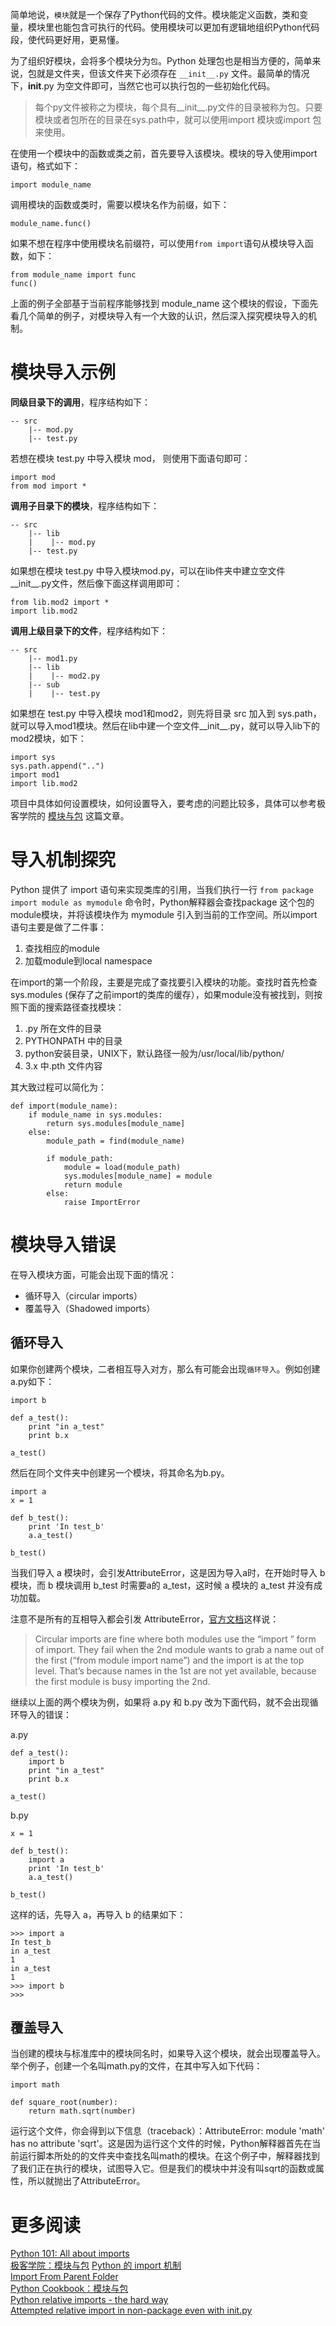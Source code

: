 简单地说，`模块`就是一个保存了Python代码的文件。模块能定义函数，类和变量，模块里也能包含可执行的代码。使用模块可以更加有逻辑地组织Python代码段，使代码更好用，更易懂。

为了组织好模块，会将多个模块分为`包`。Python 处理包也是相当方便的，简单来说，包就是文件夹，但该文件夹下必须存在 `__init__.py` 文件。最简单的情况下，__init__.py 为空文件即可，当然它也可以执行包的一些初始化代码。

> 每个py文件被称之为模块，每个具有__init__.py文件的目录被称为包。只要模块或者包所在的目录在sys.path中，就可以使用import 模块或import 包来使用。

在使用一个模块中的函数或类之前，首先要导入该模块。模块的导入使用import语句，格式如下：

    import module_name

调用模块的函数或类时，需要以模块名作为前缀，如下：

    module_name.func()

如果不想在程序中使用模块名前缀符，可以使用`from import`语句从模块导入函数，如下：

    from module_name import func
    func()

上面的例子全部基于当前程序能够找到 module_name 这个模块的假设，下面先看几个简单的例子，对模块导入有一个大致的认识，然后深入探究模块导入的机制。

# 模块导入示例

**同级目录下的调用**，程序结构如下：

    -- src
        |-- mod.py
        |-- test.py

若想在模块 test.py 中导入模块 mod， 则使用下面语句即可：

    import mod
    from mod import *

**调用子目录下的模块**，程序结构如下：

    -- src
        |-- lib
        |    |-- mod.py
        |-- test.py

如果想在模块 test.py 中导入模块mod.py，可以在lib件夹中建立空文件__init__.py文件，然后像下面这样调用即可：

    from lib.mod2 import *
    import lib.mod2

**调用上级目录下的文件**，程序结构如下：

    -- src
        |-- mod1.py
        |-- lib
        |    |-- mod2.py
        |-- sub
        |    |-- test.py

如果想在 test.py 中导入模块 mod1和mod2，则先将目录 src 加入到 sys.path，就可以导入mod1模块。然后在lib中建一个空文件__init__.py，就可以导入lib下的mod2模块，如下：

    import sys
    sys.path.append("..")
    import mod1
    import lib.mod2

项目中具体如何设置模块，如何设置导入，要考虑的问题比较多，具体可以参考极客学院的 [模块与包](http://wiki.jikexueyuan.com/project/python3-cookbook/module-and-pack.html) 这篇文章。

# 导入机制探究

Python 提供了 import 语句来实现类库的引用，当我们执行一行 `from package import module as mymodule` 命令时，Python解释器会查找package 这个包的module模块，并将该模块作为 mymodule 引入到当前的工作空间。所以import语句主要是做了二件事：

1. 查找相应的module
2. 加载module到local namespace

在import的第一个阶段，主要是完成了查找要引入模块的功能。查找时首先检查 sys.modules (保存了之前import的类库的缓存），如果module没有被找到，则按照下面的搜索路径查找模块：

1. .py 所在文件的目录
2. PYTHONPATH 中的目录
3. python安装目录，UNIX下，默认路径一般为/usr/local/lib/python/
4. 3.x 中.pth 文件内容

其大致过程可以简化为：

    def import(module_name):
        if module_name in sys.modules:
            return sys.modules[module_name]
        else:
            module_path = find(module_name)

            if module_path:
                module = load(module_path)
                sys.modules[module_name] = module
                return module
            else:
                raise ImportError

# 模块导入错误

在导入模块方面，可能会出现下面的情况：

* 循环导入（circular imports）
* 覆盖导入（Shadowed imports）

## 循环导入

如果你创建两个模块，二者相互导入对方，那么有可能会出现`循环导入`。例如创建 a.py如下：

    import b
    
    def a_test():
        print "in a_test"
        print b.x
    
    a_test()

然后在同个文件夹中创建另一个模块，将其命名为b.py。

    import a
    x = 1
    
    def b_test():
        print 'In test_b'
        a.a_test()
    
    b_test()

当我们导入 a 模块时，会引发AttributeError，这是因为导入a时，在开始时导入 b 模块，而 b 模块调用 b_test 时需要a的 a_test，这时候 a 模块的 a_test 并没有成功加载。

注意不是所有的互相导入都会引发 AttributeError，[官方文档](https://docs.python.org/2/faq/programming.html#what-are-the-best-practices-for-using-import-in-a-module)这样说：

> Circular imports are fine where both modules use the “import <module>” form of import. They fail when the 2nd module wants to grab a name out of the first (“from module import name”) and the import is at the top level. That’s because names in the 1st are not yet available, because the first module is busy importing the 2nd.

继续以上面的两个模块为例，如果将 a.py 和 b.py 改为下面代码，就不会出现循环导入的错误：

a.py

    def a_test():
        import b
        print "in a_test"
        print b.x
    
    a_test()

b.py

    x = 1
    
    def b_test():
        import a
        print 'In test_b'
        a.a_test()
    
    b_test()

这样的话，先导入 a，再导入 b 的结果如下：

    >>> import a
    In test_b
    in a_test
    1
    in a_test
    1
    >>> import b
    >>> 

## 覆盖导入

当创建的模块与标准库中的模块同名时，如果导入这个模块，就会出现覆盖导入。举个例子，创建一个名叫math.py的文件，在其中写入如下代码：

    import math

    def square_root(number):
        return math.sqrt(number)

运行这个文件，你会得到以下信息（traceback）：AttributeError: module 'math' has no attribute 'sqrt'。这是因为运行这个文件的时候，Python解释器首先在当前运行脚本所处的的文件夹中查找名叫math的模块。在这个例子中，解释器找到了我们正在执行的模块，试图导入它。但是我们的模块中并没有叫sqrt的函数或属性，所以就抛出了AttributeError。


# 更多阅读

[Python 101: All about imports](http://www.blog.pythonlibrary.org/2016/03/01/python-101-all-about-imports/)  
[极客学院：模块与包](http://wiki.jikexueyuan.com/project/python3-cookbook/module-and-pack.html)
[Python 的 import 机制](https://loggerhead.me/posts/python-de-import-ji-zhi.html)  
[Import From Parent Folder](https://xxx-cook-book.gitbooks.io/python-cook-book/content/Import/ImportFromParentFolder.html)  
[Python Cookbook：模块与包](http://python3-cookbook.readthedocs.io/zh_CN/latest/chapters/p10_modules_and_packages.html)    
[Python relative imports - the hard way](http://melitamihaljevic.blogspot.jp/2013/04/python-relative-imports-hard-way.html)          
[Attempted relative import in non-package even with init.py](http://stackoverflow.com/questions/11536764/attempted-relative-import-in-non-package-even-with-init-py)    


